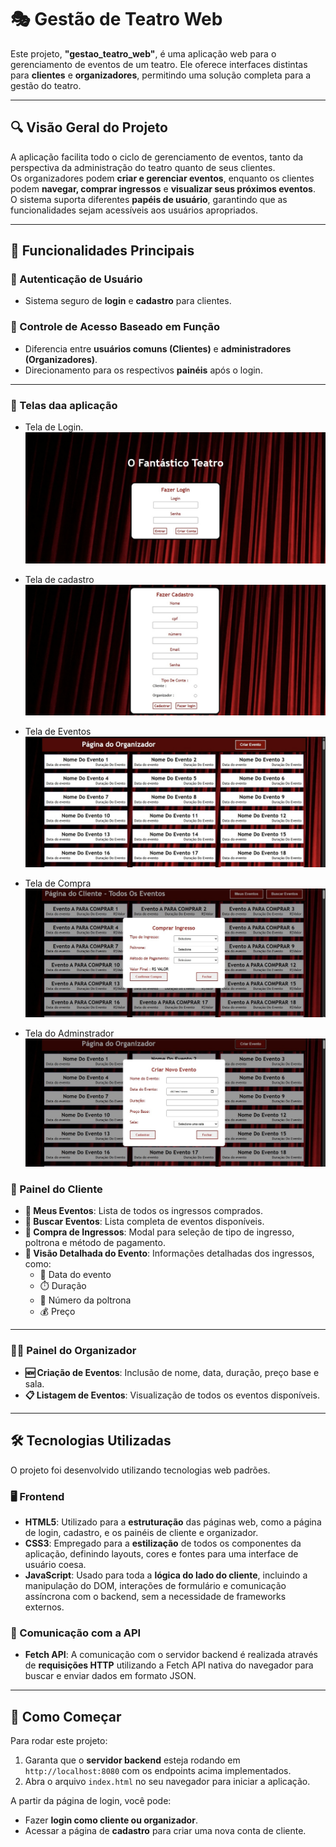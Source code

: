 # 🎭 Gestão de Teatro Web

Este projeto, **"gestao_teatro_web"**, é uma aplicação web para o gerenciamento de eventos de um teatro. Ele oferece interfaces distintas para **clientes** e **organizadores**, permitindo uma solução completa para a gestão do teatro.

---

## 🔍 Visão Geral do Projeto

A aplicação facilita todo o ciclo de gerenciamento de eventos, tanto da perspectiva da administração do teatro quanto de seus clientes.  
Os organizadores podem **criar e gerenciar eventos**, enquanto os clientes podem **navegar, comprar ingressos** e **visualizar seus próximos eventos**.  
O sistema suporta diferentes **papéis de usuário**, garantindo que as funcionalidades sejam acessíveis aos usuários apropriados.

---

## 🚀 Funcionalidades Principais

### 🔐 Autenticação de Usuário
- Sistema seguro de **login** e **cadastro** para clientes.

### 🛂 Controle de Acesso Baseado em Função
- Diferencia entre **usuários comuns (Clientes)** e **administradores (Organizadores)**.
- Direcionamento para os respectivos **painéis** após o login.

---

### 🎫 Telas daa aplicação

- Tela de Login.
![Tela de Login](https://github.com/Codee-Hub/theater_management_web/blob/main/imgs/tela_de_login.jpg)

- Tela de cadastro
![Tela de Cadastro](https://github.com/Codee-Hub/theater_management_web/blob/main/imgs/tela_de_cadastro.jpg)

- Tela de Eventos
![Tela de Eventos](https://github.com/Codee-Hub/theater_management_web/blob/main/imgs/pagina_de_teatros.jpg)

- Tela de Compra
![Tela de Compra](https://github.com/Codee-Hub/theater_management_web/blob/main/imgs/pagina_de_compra.jpg)

- Tela do Adminstrador
![Tela de Compra](https://github.com/Codee-Hub/theater_management_web/blob/main/imgs/tela_do_administrador.jpg)


### 👤 Painel do Cliente

- **🎫 Meus Eventos**: Lista de todos os ingressos comprados.
- **🔎 Buscar Eventos**: Lista completa de eventos disponíveis.
- **🛒 Compra de Ingressos**: Modal para seleção de tipo de ingresso, poltrona e método de pagamento.
- **📄 Visão Detalhada do Evento**: Informações detalhadas dos ingressos, como:
  - 📅 Data do evento
  - ⏱️ Duração
  - 💺 Número da poltrona
  - 💰 Preço

---

### 🧑‍💼 Painel do Organizador

- **🆕 Criação de Eventos**: Inclusão de nome, data, duração, preço base e sala.
- **📋 Listagem de Eventos**: Visualização de todos os eventos disponíveis.

---

## 🛠️ Tecnologias Utilizadas

O projeto foi desenvolvido utilizando tecnologias web padrões.


### 🖥️ Frontend

- **HTML5**: Utilizado para a **estruturação** das páginas web, como a página de login, cadastro, e os painéis de cliente e organizador.
- **CSS3**: Empregado para a **estilização** de todos os componentes da aplicação, definindo layouts, cores e fontes para uma interface de usuário coesa.
- **JavaScript**: Usado para toda a **lógica do lado do cliente**, incluindo a manipulação do DOM, interações de formulário e comunicação assíncrona com o backend, sem a necessidade de frameworks externos.



### 🔗 Comunicação com a API

- **Fetch API**: A comunicação com o servidor backend é realizada através de **requisições HTTP** utilizando a Fetch API nativa do navegador para buscar e enviar dados em formato JSON.


---

## 🧭 Como Começar

Para rodar este projeto:

1. Garanta que o **servidor backend** esteja rodando em `http://localhost:8080` com os endpoints acima implementados.
2. Abra o arquivo `index.html` no seu navegador para iniciar a aplicação.

A partir da página de login, você pode:

- Fazer **login como cliente ou organizador**.
- Acessar a página de **cadastro** para criar uma nova conta de cliente.
